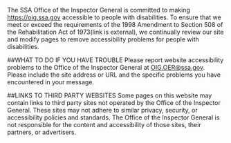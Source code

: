 The SSA Office of the Inspector General is committed to making https://oig.ssa.gov accessible to people with disabilities. To ensure that we meet or exceed the requirements of the 1998 Amendment to Section 508 of the Rehabilitation Act of 1973(link is external), we continually review our site and modify pages to remove accessibility problems for people with disabilities.

##WHAT TO DO IF YOU HAVE TROUBLE
Please report website accessibility problems to the Office of the Inspector General at OIG.OER@ssa.gov. Please include the site address or URL and the specific problems you have encountered in your message.

##LINKS TO THIRD PARTY WEBSITES
Some pages on this website may contain links to third party sites not operated by the Office of the Inspector General. These sites may not adhere to similar privacy, security, or accessibility policies and standards. The Office of the Inspector General is not responsible for the content and accessibility of those sites, their partners, or advertisers.
